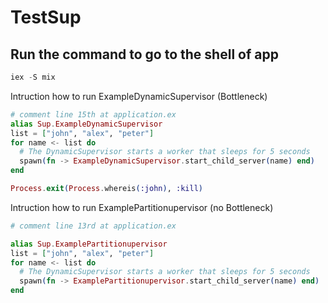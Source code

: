 # TestSup

## Run the command to go to the shell of app

```elixir
iex -S mix
```

Intruction how to run ExampleDynamicSupervisor (Bottleneck)

``` elixir
# comment line 15th at application.ex
alias Sup.ExampleDynamicSupervisor
list = ["john", "alex", "peter"]
for name <- list do
  # The DynamicSupervisor starts a worker that sleeps for 5 seconds
  spawn(fn -> ExampleDynamicSupervisor.start_child_server(name) end)
end

Process.exit(Process.whereis(:john), :kill)
```

Intruction how to run ExamplePartitionupervisor (no Bottleneck)

``` elixir
# comment line 13rd at application.ex

alias Sup.ExamplePartitionupervisor
list = ["john", "alex", "peter"]
for name <- list do
  # The DynamicSupervisor starts a worker that sleeps for 5 seconds
  spawn(fn -> ExamplePartitionupervisor.start_child_server(name) end)
end
```